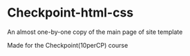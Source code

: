 # Checkpoint-html-css

An almost one-by-one copy of the main page of site template

Made for the Checkpoint(10perCP) course
